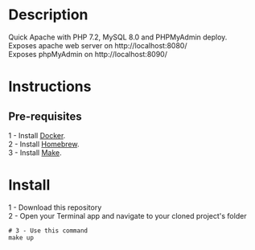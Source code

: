 # Description
Quick Apache with PHP 7.2, MySQL 8.0 and PHPMyAdmin deploy.  
Exposes apache web server on http://localhost:8080/  
Exposes phpMyAdmin on http://localhost:8090/  

# Instructions

## Pre-requisites
1 - Install [Docker](https://www.docker.com/products/docker-desktop/).  
2 - Install [Homebrew](https://brew.sh/).  
3 - Install [Make](https://formulae.brew.sh/formula/make).  

# Install
1 - Download this repository  
2 - Open your Terminal app and navigate to your cloned project's folder  
```
# 3 - Use this command  
make up  
```